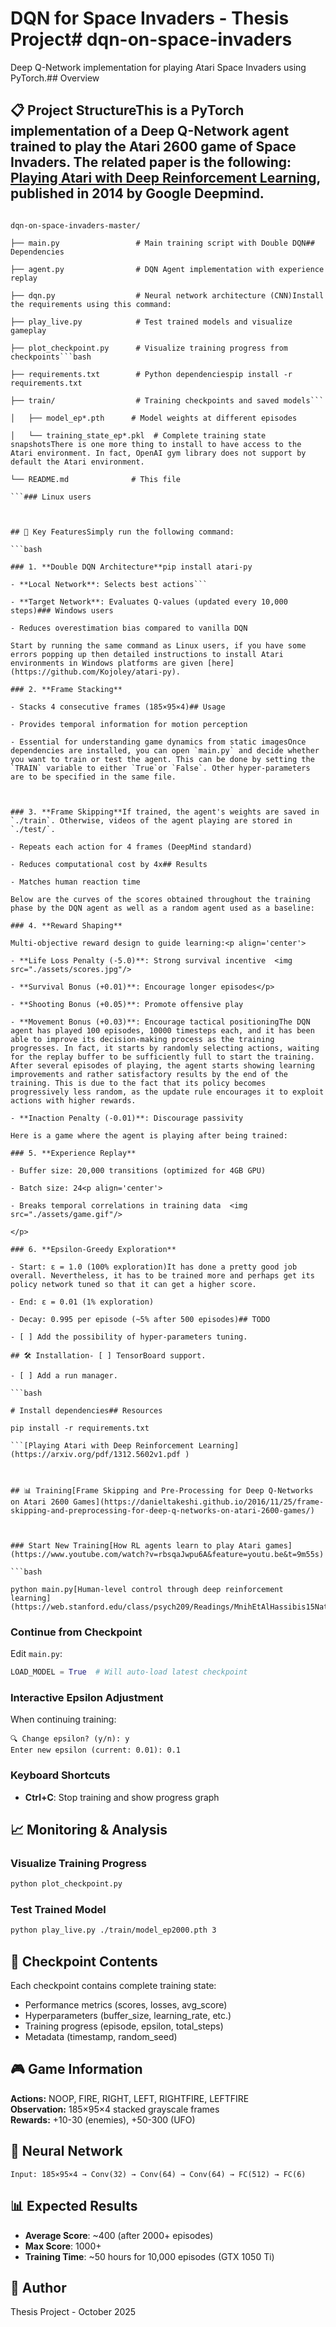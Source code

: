 # DQN for Space Invaders - Thesis Project# dqn-on-space-invaders



Deep Q-Network implementation for playing Atari Space Invaders using PyTorch.## Overview



## 📋 Project StructureThis is a PyTorch implementation of a Deep Q-Network agent trained to play the Atari 2600 game of Space Invaders. The related paper is the following: [Playing Atari with Deep Reinforcement Learning](https://arxiv.org/pdf/1312.5602v1.pdf), published in 2014 by Google Deepmind. 



```This repository also corresponds to the source code for this [post](https://qarchli.github.io/2020-06-04-dqn-to-play-space-invaders/) I have written on the subject.

dqn-on-space-invaders-master/

├── main.py                 # Main training script with Double DQN## Dependencies

├── agent.py                # DQN Agent implementation with experience replay

├── dqn.py                  # Neural network architecture (CNN)Install the requirements using this command:

├── play_live.py            # Test trained models and visualize gameplay

├── plot_checkpoint.py      # Visualize training progress from checkpoints```bash

├── requirements.txt        # Python dependenciespip install -r requirements.txt

├── train/                  # Training checkpoints and saved models```

│   ├── model_ep*.pth      # Model weights at different episodes

│   └── training_state_ep*.pkl  # Complete training state snapshotsThere is one more thing to install to have access to the Atari environment. In fact, OpenAI gym library does not support by default the Atari environment. 

└── README.md              # This file

```### Linux users



## 🚀 Key FeaturesSimply run the following command:

```bash

### 1. **Double DQN Architecture**pip install atari-py

- **Local Network**: Selects best actions```

- **Target Network**: Evaluates Q-values (updated every 10,000 steps)### Windows users

- Reduces overestimation bias compared to vanilla DQN

Start by running the same command as Linux users, if you have some errors popping up then detailed instructions to install Atari environments in Windows platforms are given [here](https://github.com/Kojoley/atari-py).    

### 2. **Frame Stacking**

- Stacks 4 consecutive frames (185×95×4)## Usage

- Provides temporal information for motion perception

- Essential for understanding game dynamics from static imagesOnce dependencies are installed, you can open `main.py` and decide whether you want to train or test the agent. This can be done by setting the `TRAIN` variable to either `True`or `False`. Other hyper-parameters are to be specified in the same file.



### 3. **Frame Skipping**If trained, the agent's weights are saved in `./train`. Otherwise, videos of the agent playing are stored in `./test/`.

- Repeats each action for 4 frames (DeepMind standard)

- Reduces computational cost by 4x## Results

- Matches human reaction time

Below are the curves of the scores obtained throughout the training phase by the DQN agent as well as a random agent used as a baseline:

### 4. **Reward Shaping**

Multi-objective reward design to guide learning:<p align='center'>

- **Life Loss Penalty (-5.0)**: Strong survival incentive  <img src="./assets/scores.jpg"/>

- **Survival Bonus (+0.01)**: Encourage longer episodes</p>

- **Shooting Bonus (+0.05)**: Promote offensive play

- **Movement Bonus (+0.03)**: Encourage tactical positioningThe DQN agent has played 100 episodes, 10000 timesteps each, and it has been able to improve its decision-making process as the training progresses. In fact, it starts by randomly selecting actions, waiting for the replay buffer to be sufficiently full to start the training. After several episodes of playing, the agent starts showing learning improvements and rather satisfactory results by the end of the training. This is due to the fact that its policy becomes progressively less random, as the update rule encourages it to exploit actions with higher rewards. 

- **Inaction Penalty (-0.01)**: Discourage passivity

Here is a game where the agent is playing after being trained: 

### 5. **Experience Replay**

- Buffer size: 20,000 transitions (optimized for 4GB GPU)

- Batch size: 24<p align='center'>

- Breaks temporal correlations in training data  <img src="./assets/game.gif"/>

</p>

### 6. **Epsilon-Greedy Exploration**

- Start: ε = 1.0 (100% exploration)It has done a pretty good job overall. Nevertheless, it has to be trained more and perhaps get its policy network tuned so that it can get a higher score.

- End: ε = 0.01 (1% exploration)

- Decay: 0.995 per episode (~5% after 500 episodes)## TODO

- [ ] Add the possibility of hyper-parameters tuning.

## 🛠️ Installation- [ ] TensorBoard support.

- [ ] Add a run manager.

```bash

# Install dependencies## Resources

pip install -r requirements.txt

```[Playing Atari with Deep Reinforcement Learning](https://arxiv.org/pdf/1312.5602v1.pdf )



## 📊 Training[Frame Skipping and Pre-Processing for Deep Q-Networks on Atari 2600 Games](https://danieltakeshi.github.io/2016/11/25/frame-skipping-and-preprocessing-for-deep-q-networks-on-atari-2600-games/)



### Start New Training[How RL agents learn to play Atari games](https://www.youtube.com/watch?v=rbsqaJwpu6A&feature=youtu.be&t=9m55s)

```bash

python main.py[Human-level control through deep reinforcement learning](https://web.stanford.edu/class/psych209/Readings/MnihEtAlHassibis15NatureControlDeepRL.pdf)
```

### Continue from Checkpoint
Edit `main.py`:
```python
LOAD_MODEL = True  # Will auto-load latest checkpoint
```

### Interactive Epsilon Adjustment
When continuing training:
```
🔍 Change epsilon? (y/n): y
Enter new epsilon (current: 0.01): 0.1
```

### Keyboard Shortcuts
- **Ctrl+C**: Stop training and show progress graph

## 📈 Monitoring & Analysis

### Visualize Training Progress
```bash
python plot_checkpoint.py
```

### Test Trained Model
```bash
python play_live.py ./train/model_ep2000.pth 3
```

## 📁 Checkpoint Contents

Each checkpoint contains complete training state:
- Performance metrics (scores, losses, avg_score)
- Hyperparameters (buffer_size, learning_rate, etc.)
- Training progress (episode, epsilon, total_steps)
- Metadata (timestamp, random_seed)

## 🎮 Game Information

**Actions:** NOOP, FIRE, RIGHT, LEFT, RIGHTFIRE, LEFTFIRE  
**Observation:** 185×95×4 stacked grayscale frames  
**Rewards:** +10-30 (enemies), +50-300 (UFO)

## 🧠 Neural Network

```
Input: 185×95×4 → Conv(32) → Conv(64) → Conv(64) → FC(512) → FC(6)
```

## 📊 Expected Results

- **Average Score**: ~400 (after 2000+ episodes)
- **Max Score**: 1000+
- **Training Time**: ~50 hours for 10,000 episodes (GTX 1050 Ti)

## 👤 Author

Thesis Project - October 2025
